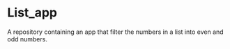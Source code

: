 # List_app
A repository containing an app that filter the numbers in a list into even and odd numbers.
